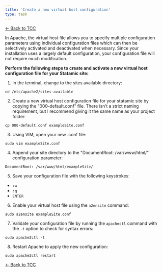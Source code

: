```yaml
---
title: 'Create a new virtual host configuration'
type: task
---
```


[← Back to TOC](/samples/writing/create-a-statamic-web-server-on-google-cloud-platform)

In Apache, the virtual host file allows you to specify multiple configuration parameters using individual configuration files which can then be selectively activated and deactivated when necessary. Since your installation uses a largely default configuration, your configuration file will not require much modification.

**Perform the following steps to create and activate a new virtual host configuration file for your Statamic site:**

1. In the terminal, change to the sites available directory:

  ```
  cd /etc/apache2/sites-available
  ```

2. Create a new virtual host configuration file for your statamic site by copying the "000-default.conf" file. There isn't a strict naming requirement, but I recommend giving it the same name as your project folder:

  ```
  cp 000-default.conf exampleSite.conf
  ```

3. Using VIM, open your new .conf file:

  ```
  sudo vim exampleSite.conf
  ```

4. Append your site directory to the "DocumentRoot: /var/www/html/" configuration parameter:

  ```
  DocumentRoot: /var/www/html/exampleSite/
  ```

5. Save your configuration file with the following keystrokes:
  * `:w`
  * `:q`
  * `ENTER`

6. Enable your virtual host file using the `a2ensite` command:

  ```
  sudo a2ensite exampleSite.conf
  ```

7. Validate your configuration file by running the `apachectl` command with the `-t` option to check for syntax errors:

  ```
  sudo apache2ctl -t
  ```

8. Restart Apache to apply the new configuration:

  ```
  sudo apache2ctl restart
  ```

[← Back to TOC](/samples/writing/create-a-statamic-web-server-on-google-cloud-platform)
